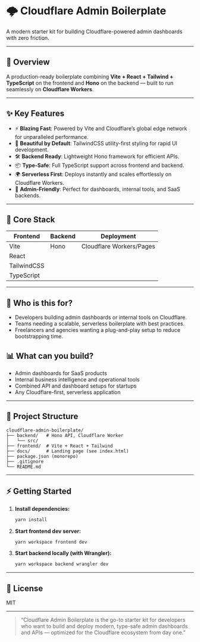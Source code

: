 # 🌩️ Cloudflare Admin Boilerplate

A modern starter kit for building Cloudflare-powered admin dashboards with zero friction.

---

## 🚀 Overview
A production-ready boilerplate combining **Vite + React + Tailwind + TypeScript** on the frontend and **Hono** on the backend — built to run seamlessly on **Cloudflare Workers**.

---

## ✨ Key Features
- ⚡ **Blazing Fast**: Powered by Vite and Cloudflare’s global edge network for unparalleled performance.
- 🎨 **Beautiful by Default**: TailwindCSS utility-first styling for rapid UI development.
- 🛠️ **Backend Ready**: Lightweight Hono framework for efficient APIs.
- 📦 **Type-Safe**: Full TypeScript support across frontend and backend.
- 🌍 **Serverless First**: Deploys instantly and scales effortlessly on Cloudflare Workers.
- 🔐 **Admin-Friendly**: Perfect for dashboards, internal tools, and SaaS backends.

---

## 🧩 Core Stack
| Frontend         | Backend         | Deployment                |
|------------------|----------------|---------------------------|
| Vite             | Hono           | Cloudflare Workers/Pages  |
| React            |                |                           |
| TailwindCSS      |                |                           |
| TypeScript       |                |                           |

---

## 🎯 Who is this for?
- Developers building admin dashboards or internal tools on Cloudflare.
- Teams needing a scalable, serverless boilerplate with best practices.
- Freelancers and agencies wanting a plug-and-play setup to reduce bootstrapping time.

## 📊 What can you build?
- Admin dashboards for SaaS products
- Internal business intelligence and operational tools
- Combined API and dashboard setups for startups
- Any Cloudflare-first, serverless application

---

## 📁 Project Structure
```
cloudflare-admin-boilerplate/
├── backend/   # Hono API, Cloudflare Worker
│   └── src/
├── frontend/  # Vite + React + Tailwind
├── docs/      # Landing page (see index.html)
├── package.json (monorepo)
├── .gitignore
└── README.md
```

---

## ⚡ Getting Started

1. **Install dependencies:**
   ```sh
   yarn install
   ```
2. **Start frontend dev server:**
   ```sh
   yarn workspace frontend dev
   ```
3. **Start backend locally (with Wrangler):**
   ```sh
   yarn workspace backend wrangler dev
   ```

---

## 📝 License
MIT

---

> “Cloudflare Admin Boilerplate is the go-to starter kit for developers who want to build and deploy modern, type-safe admin dashboards and APIs — optimized for the Cloudflare ecosystem from day one.”
